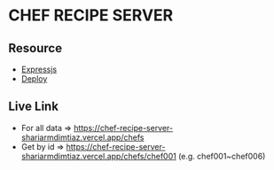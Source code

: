 # CHEF RECIPE SERVER


## Resource
- [Expressjs](https://expressjs.com/)
- [Deploy](https://vercel.com/)

## Live Link
- For all data => https://chef-recipe-server-shariarmdimtiaz.vercel.app/chefs
- Get by id => https://chef-recipe-server-shariarmdimtiaz.vercel.app/chefs/chef001 (e.g. chef001~chef006)